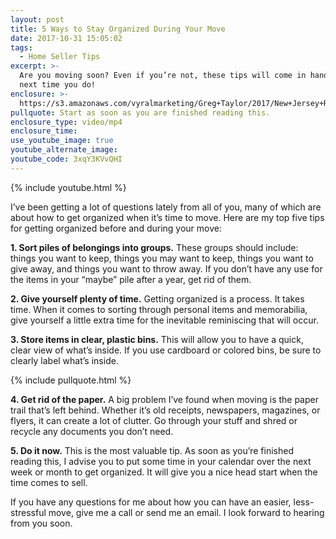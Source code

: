```yaml
---
layout: post
title: 5 Ways to Stay Organized During Your Move
date: 2017-10-31 15:05:02
tags:
  - Home Seller Tips
excerpt: >-
  Are you moving soon? Even if you’re not, these tips will come in handy the
  next time you do!
enclosure: >-
  https://s3.amazonaws.com/vyralmarketing/Greg+Taylor/2017/New+Jersey+Real+Estate-+Moving+Tips.mp4
pullquote: Start as soon as you are finished reading this.
enclosure_type: video/mp4
enclosure_time:
use_youtube_image: true
youtube_alternate_image:
youtube_code: 3xqY3KVvQHI
---
```



{% include youtube.html %}

I’ve been getting a lot of questions lately from all of you, many of which are about how to get organized when it’s time to move. Here are my top five tips for getting organized before and during your move:

**1. Sort piles of belongings into groups.** These groups should include: things you want to keep, things you may want to keep, things you want to give away, and things you want to throw away. If you don’t have any use for the items in your “maybe” pile after a year, get rid of them.

**2. Give yourself plenty of time.** Getting organized is a process. It takes time. When it comes to sorting through personal items and memorabilia, give yourself a little extra time for the inevitable reminiscing that will occur.&nbsp;

**3. Store items in clear, plastic bins.** This will allow you to have a quick, clear view of what’s inside. If you use cardboard or colored bins, be sure to clearly label what’s inside.

{% include pullquote.html %}

**4. Get rid of the paper.** A big problem I’ve found when moving is the paper trail that’s left behind. Whether it’s old receipts, newspapers, magazines, or flyers, it can create a lot of clutter. Go through your stuff and shred or recycle any documents you don’t need.

**5. Do it now.** This is the most valuable tip. As soon as you’re finished reading this, I advise you to put some time in your calendar over the next week or month to get organized. It will give you a nice head start when the time comes to sell.

If you have any questions for me about how you can have an easier, less-stressful move, give me a call or send me an email. I look forward to hearing from you soon.